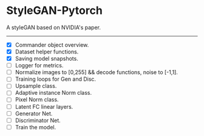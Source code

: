 # StyleGAN-Pytorch
A styleGAN based on NVIDIA's paper.
___
- [x] Commander object overview.
- [x] Dataset helper functions.
- [x] Saving model snapshots.
- [ ] Logger for metrics.
- [ ] Normalize images to [0,255] && decode functions, noise to [-1,1].
- [ ] Training loops for Gen and Disc.
- [ ] Upsample class.
- [ ] Adaptive instance Norm class.
- [ ] Pixel Norm class.
- [ ] Latent FC linear layers.
- [ ] Generator Net.
- [ ] Discriminator Net.
- [ ] Train the model.